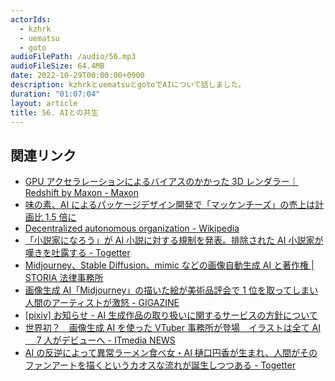 ```yaml
---
actorIds:
  - kzhrk
  - uematsu
  - goto
audioFilePath: /audio/56.mp3
audioFileSize: 64.4MB
date: 2022-10-29T00:00:00+0900
description: kzhrkとuematsuとgotoでAIについて話しました。
duration: "01:07:04"
layout: article
title: 56. AIとの共生
---
```


<!-- prettier-ignore-start -->

## 関連リンク

- [GPU アクセラレーションによるバイアスのかかった 3D レンダラー｜ Redshift by Maxon - Maxon](https://www.maxon.net/ja/redshift)
- [味の素、AI によるパッケージデザイン開発で「マッケンチーズ」の売上は計画比 1.5 倍に](https://ledge.ai/packaging_design/)
- [Decentralized autonomous organization - Wikipedia](https://en.wikipedia.org/wiki/Decentralized_autonomous_organization)
- [「小説家になろう」が AI 小説に対する規制を発表。排除された AI 小説家が嘆きを吐露する - Togetter](https://togetter.com/li/1960841)
- [Midjourney、Stable Diffusion、mimic などの画像自動生成 AI と著作権 \| STORIA 法律事務所](https://storialaw.jp/blog/8820)
- [画像生成 AI「Midjourney」の描いた絵が美術品評会で 1 位を取ってしまい人間のアーティストが激怒 - GIGAZINE](https://gigazine.net/news/20220901-midjourney-win-fine-arts-competition/)
- [[pixiv] お知らせ - AI 生成作品の取り扱いに関するサービスの方針について](https://www.pixiv.net/info.php?id=8710)
- [世界初？　画像生成 AI を使った VTuber 事務所が登場　イラストは全て AI 　 7 人がデビューへ - ITmedia NEWS](https://www.itmedia.co.jp/news/articles/2210/27/news128.html?utm_source=pocket_mylist)
- [AI の反逆によって異常ラーメン食べ女・AI 樋口円香が生まれ、人間がそのファンアートを描くというカオスな流れが誕生しつつある - Togetter](https://togetter.com/li/1960967)
<!-- prettier-ignore-end -->
